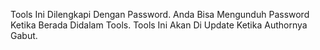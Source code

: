 Tools Ini Dilengkapi Dengan Password.
Anda Bisa Mengunduh Password Ketika Berada Didalam Tools.
Tools Ini Akan Di Update Ketika Authornya Gabut.
